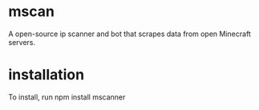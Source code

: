 # mscan
A open-source ip scanner and bot that scrapes data from open Minecraft servers.
# installation
To install, run npm install mscanner 
